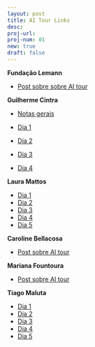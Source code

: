 ```yaml
---
layout: post
title: AI Tour Links
desc: 
proj-url:
proj-num: 01
new: true
draft: false
---
```


**Fundação Lemann**
- [Post sobre sobre AI tour](https://www.linkedin.com/posts/fundacao-lemann_ai-tech-tour-activity-7198432898469789697-vuWC?utm_source=share&utm_medium=member_desktop)

**Guilherme Cintra**

- [Notas gerais](https://bit.ly/ai-tour-notas-gc)

- [Dia 1](https://www.linkedin.com/posts/activity-7198661352985358338-2nRY?utm_source=share&utm_medium=member_desktop)
- [Dia 2](https://www.linkedin.com/feed/update/urn:li:activity:7199023723553656833?updateEntityUrn=urn%3Ali%3Afs_feedUpdate%3A%28V2%2Curn%3Ali%3Aactivity%3A7199023723553656833%29)
- [Dia 3](https://www.linkedin.com/feed/update/urn:li:activity:7199386094566563840?updateEntityUrn=urn%3Ali%3Afs_feedUpdate%3A%28V2%2Curn%3Ali%3Aactivity%3A7199386094566563840%29)
- [Dia 4](https://www.linkedin.com/feed/update/urn:li:activity:7199748520000581634?updateEntityUrn=urn%3Ali%3Afs_feedUpdate%3A%28V2%2Curn%3Ali%3Aactivity%3A7199748520000581634%29)

**Laura Mattos**
- [Dia 1](https://www.linkedin.com/posts/lauramattosc_valedosilaedcio-ia-inovaaexaeto-activity-7198678169820770304-VI0n)
- [Dia 2](https://www.linkedin.com/posts/lauramattosc_google-openai-chatgpt-activity-7199030148241756161-5tSw?utm_source=share&utm_medium=member_desktop)
- [Dia 3](https://www.linkedin.com/posts/lauramattosc_educaaexaeto-tecnologia-inovaaexaeto-activity-7199378547549855746-P64y?utm_source=share&utm_medium=member_desktop)
- [Dia 4](https://www.linkedin.com/posts/lauramattosc_stanford-ai-design-activity-7199763857660145664-KOIO)
- [Dia 5](https://www.linkedin.com/posts/lauramattosc_ai-tour-miss%C3%A3o-cumprida-levar-cerca-de-activity-7200767713722437633--p9w?utm_source=share&utm_medium=member_desktop)

**Caroline Bellacosa** 
- [Post sobre AI tour](https://www.linkedin.com/posts/carolinebellacosa_em-2017-tive-a-oportunidade-de-visitar-o-activity-7198623643709370369-8URw)

**Mariana Fountoura**
- [Post sobre AI tour](https://www.linkedin.com/feed/update/urn:li:activity:7200011871830056960?updateEntityUrn=urn%3Ali%3Afs_feedUpdate%3A%28V2%2Curn%3Ali%3Aactivity%3A7200011871830056960%29)

**Tiago Maluta**

- [Dia 1](https://www.linkedin.com/posts/maluta_ai-in-the-loop-humans-in-charge-come%C3%A7ando-activity-7198529926537310208-Uhjn?utm_source=share&utm_medium=member_desktop)
- [Dia 2](https://www.linkedin.com/posts/maluta_emergent-abilities-t%C3%A1-dif%C3%ADcil-escolher-activity-7198917264065105921-PzR9?utm_source=share&utm_medium=member_desktop)
- [Dia 3](https://www.linkedin.com/posts/maluta_focus-on-the-product-not-only-in-ai-porque-activity-7199498000732213248-eHfA?utm_source=share&utm_medium=member_desktop)
- [Dia 4](https://www.linkedin.com/posts/maluta_first-steps-on-ai-start-exploring-with-your-activity-7199892238896635904-Go_V?utm_source=share&utm_medium=member_desktop)
- [Dia 5](https://www.linkedin.com/posts/maluta_questions-answers-chegamos-ao-fim-da-s%C3%A9rie-activity-7200334913793888256-S2fy?utm_source=share&utm_medium=member_desktop)